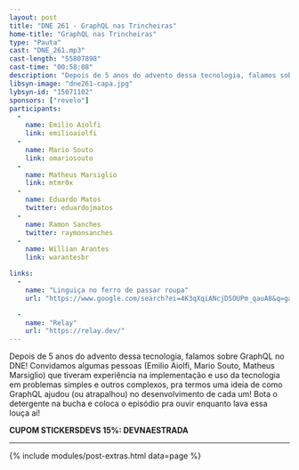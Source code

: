 ```yaml
---
layout: post
title: "DNE 261 - GraphQL nas Trincheiras"
home-title: "GraphQL nas Trincheiras"
type: "Pauta"
cast: "DNE_261.mp3"
cast-length: "55807898"
cast-time: "00:58:08"
description: "Depois de 5 anos do advento dessa tecnologia, falamos sobre GraphQL no DNE! Convidamos algumas pessoas (Emilio Aiolfi, Mario Souto, Matheus Marsiglio) que tiveram experiência na implementação e uso da tecnologia em problemas simples e outros complexos, pra termos uma ideia de como GraphQL ajudou (ou atrapalhou) no desenvolvimento de cada um! Bota o detergente na bucha e coloca o episódio pra ouvir enquanto lava essa louça aí!"
libsyn-image: "dne261-capa.jpg"
lybsyn-id: "15071102"
sponsors: ["revelo"]
participants:
  -
    name: Emilio Aiolfi
    link: emilioaiolfi
  -
    name: Mario Souto
    link: omariosouto
  -
    name: Matheus Marsiglio
    link: mtmr0x
  -
    name: Eduardo Matos
    twitter: eduardojmatos
  -
    name: Ramon Sanches
    twitter: raymonsanches
  -
    name: Willian Arantes
    link: warantesbr

links:
  -
    name: "Linguiça no ferro de passar roupa"
    url: "https://www.google.com/search?ei=4K3qXqiANcjD5OUPm_qauA8&q=gambiarras+linguiça+no+ferro+de+passar+roupa&oq=gambiarras+linguiça+no+ferro+de+passar+roupa"

  -
    name: "Relay"
    url: "https://relay.dev/"
---
```


Depois de 5 anos do advento dessa tecnologia, falamos sobre GraphQL no DNE! Convidamos algumas pessoas (Emilio Aiolfi, Mario Souto, Matheus Marsiglio) que tiveram experiência na implementação e uso da tecnologia em problemas simples e outros complexos, pra termos uma ideia de como GraphQL ajudou (ou atrapalhou) no desenvolvimento de cada um! Bota o detergente na bucha e coloca o episódio pra ouvir enquanto lava essa louça aí!

<strong>CUPOM STICKERSDEVS 15%: DEVNAESTRADA</strong>

---

{% include modules/post-extras.html data=page %}
